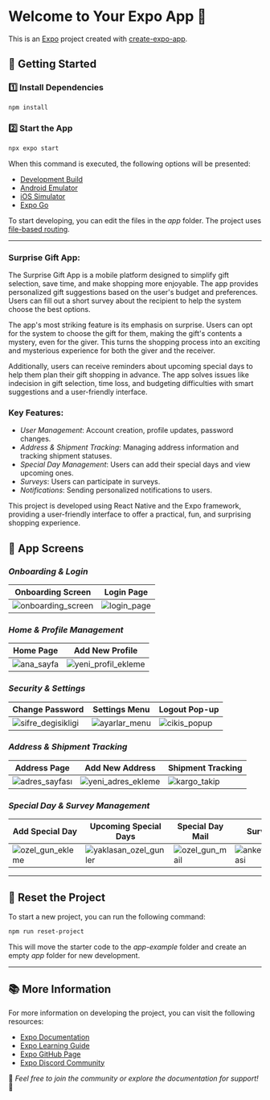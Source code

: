 # Welcome to Your Expo App 🚀

This is an [Expo](https://expo.dev) project created with [create-expo-app](https://www.npmjs.com/package/create-expo-app).

## 📌 Getting Started

### 1️⃣ Install Dependencies
```bash
npm install
```

### 2️⃣ Start the App
```bash
npx expo start
```

When this command is executed, the following options will be presented:
- [Development Build](https://docs.expo.dev/develop/development-builds/introduction/)
- [Android Emulator](https://docs.expo.dev/workflow/android-studio-emulator/)
- [iOS Simulator](https://docs.expo.dev/workflow/ios-simulator/)
- [Expo Go](https://expo.dev/go)

To start developing, you can edit the files in the *app* folder. The project uses [file-based routing](https://docs.expo.dev/router/introduction).

---
### Surprise Gift App:

The Surprise Gift App is a mobile platform designed to simplify gift selection, save time, and make shopping more enjoyable. The app provides personalized gift suggestions based on the user's budget and preferences. Users can fill out a short survey about the recipient to help the system choose the best options.

The app's most striking feature is its emphasis on surprise. Users can opt for the system to choose the gift for them, making the gift's contents a mystery, even for the giver. This turns the shopping process into an exciting and mysterious experience for both the giver and the receiver.

Additionally, users can receive reminders about upcoming special days to help them plan their gift shopping in advance. The app solves issues like indecision in gift selection, time loss, and budgeting difficulties with smart suggestions and a user-friendly interface.

### Key Features:

- *User Management*: Account creation, profile updates, password changes.
- *Address & Shipment Tracking*: Managing address information and tracking shipment statuses.
- *Special Day Management*: Users can add their special days and view upcoming ones.
- *Surveys*: Users can participate in surveys.
- *Notifications*: Sending personalized notifications to users.

This project is developed using React Native and the Expo framework, providing a user-friendly interface to offer a practical, fun, and surprising shopping experience.

## 📱 App Screens

### *Onboarding & Login*
| Onboarding Screen | Login Page |
|-------------------|-----------|
| ![onboarding_screen](https://github.com/user-attachments/assets/1e4505af-8f04-4515-ba89-ed27d30031a6) | ![login_page](https://github.com/user-attachments/assets/1e4505af-8f04-4515-ba89-ed27d30031a7) |

### *Home & Profile Management*
| Home Page | Add New Profile |
|-----------|----------------|
| ![ana_sayfa](https://github.com/user-attachments/assets/9686d75a-c8db-49d8-8520-59130d38a743) | ![yeni_profil_ekleme](https://github.com/user-attachments/assets/36da478c-b7a6-4f76-8ccf-6c70d13b5290) |

### *Security & Settings*
| Change Password | Settings Menu | Logout Pop-up |
|-----------------|---------------|---------------|
| ![sifre_degisikligi](https://github.com/user-attachments/assets/88b552fb-1086-45df-8528-619eb73eb63c) | ![ayarlar_menu](https://github.com/user-attachments/assets/723dae4d-d1c7-438d-98cd-424388eb4553) | ![cikis_popup](https://github.com/user-attachments/assets/9058ebe6-9b80-40f4-9519-e19958378c3a) |

### *Address & Shipment Tracking*
| Address Page | Add New Address | Shipment Tracking |
|--------------|-----------------|-------------------|
| ![adres_sayfası](https://github.com/user-attachments/assets/8cd08bd0-0937-4f98-86f5-c26d05673b9b) | ![yeni_adres_ekleme](https://github.com/user-attachments/assets/26c2202e-ef6f-49fe-9a6f-e7f9cdbdfc6c) | ![kargo_takip](https://github.com/user-attachments/assets/74d1cc64-d2fc-4e62-ba8d-5597f4234485) |

### *Special Day & Survey Management*
| Add Special Day | Upcoming Special Days | Special Day Mail | Survey | Notification |
|-----------------|-----------------------|------------------|--------|--------------|
| ![ozel_gun_ekleme](https://github.com/user-attachments/assets/ec4efeda-0557-4866-917a-5c8e53d2ac6b) | ![yaklasan_ozel_gunler](https://github.com/user-attachments/assets/9c83d7d0-e7e1-478f-ba65-ab4915d9b4f1) | ![ozel_gun_mail](https://github.com/user-attachments/assets/d6e8517e-2257-41f7-8c9e-4b1166a0ed36) | ![anket_sayfasi](https://github.com/user-attachments/assets/e8fe4887-a7b7-41bf-ba5d-2afb79717bf2) | ![ozel_gun_notification](https://github.com/user-attachments/assets/f1b42077-f7a4-4f03-afb3-1412517ec590) |

---

## 🔄 Reset the Project
To start a new project, you can run the following command:
```bash
npm run reset-project
```

This will move the starter code to the *app-example* folder and create an empty *app* folder for new development.

---

## 📚 More Information
For more information on developing the project, you can visit the following resources:

- [Expo Documentation](https://docs.expo.dev/)
- [Expo Learning Guide](https://docs.expo.dev/tutorial/introduction/)
- [Expo GitHub Page](https://github.com/expo/expo)
- [Expo Discord Community](https://chat.expo.dev)

📌 *Feel free to join the community or explore the documentation for support!* 🚀
